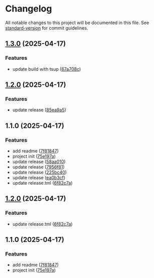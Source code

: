 # Changelog

All notable changes to this project will be documented in this file. See [standard-version](https://github.com/conventional-changelog/standard-version) for commit guidelines.

## [1.3.0](https://github.com/c-rick/dioxide-mcp-server/compare/v1.2.0...v1.3.0) (2025-04-17)


### Features

* update build with tsup ([67a708c](https://github.com/c-rick/dioxide-mcp-server/commit/67a708ce35b8e5f6da00df66a11964ec1411abd0))

## [1.2.0](https://github.com/c-rick/dioxide-mcp-server/compare/v1.1.0...v1.2.0) (2025-04-17)


### Features

* update release ([85ea9a5](https://github.com/c-rick/dioxide-mcp-server/commit/85ea9a51a11d05f1b4b7866ea79a63a11456a0e7))

## 1.1.0 (2025-04-17)


### Features

* add readme ([7f81847](https://github.com/c-rick/dioxide-mcp-server/commit/7f8184754c690a79e33e6ded2b072ba6f0a88a12))
* project init ([75e197a](https://github.com/c-rick/dioxide-mcp-server/commit/75e197a3f001f2ea1a67e37f09e64af37710c1ff))
* update release ([58aa010](https://github.com/c-rick/dioxide-mcp-server/commit/58aa010f3dc6a617a23a11eac7cab9ab2ac26504))
* update release ([7956f81](https://github.com/c-rick/dioxide-mcp-server/commit/7956f81432e4e19f8bbe89111d0ff5a5ad1806bc))
* update release ([225bc40](https://github.com/c-rick/dioxide-mcp-server/commit/225bc404b7a5ca66fa8e1582fbee9efd0c24b599))
* update release ([ea0b3cf](https://github.com/c-rick/dioxide-mcp-server/commit/ea0b3cf67e58ffb0ab10b03e3f2ddeed2d696fd9))
* update release.tml ([6f82c7a](https://github.com/c-rick/dioxide-mcp-server/commit/6f82c7a9c9ef2abb2523fdb00c9b9c55491130cf))

## [1.2.0](https://github.com/c-rick/dioxide-mcp-server/compare/v1.1.0...v1.2.0) (2025-04-17)


### Features

* update release.tml ([6f82c7a](https://github.com/c-rick/dioxide-mcp-server/commit/6f82c7a9c9ef2abb2523fdb00c9b9c55491130cf))

## 1.1.0 (2025-04-17)


### Features

* add readme ([7f81847](https://github.com/c-rick/dioxide-mcp-server/commit/7f8184754c690a79e33e6ded2b072ba6f0a88a12))
* project init ([75e197a](https://github.com/c-rick/dioxide-mcp-server/commit/75e197a3f001f2ea1a67e37f09e64af37710c1ff))
